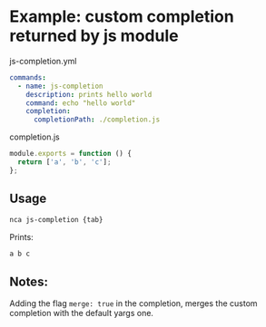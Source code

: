 # Example: custom completion returned by js module

js-completion.yml
```yml
commands:
  - name: js-completion
    description: prints hello world
    command: echo "hello world"
    completion:
      completionPath: ./completion.js
```

completion.js
```js
module.exports = function () {
  return ['a', 'b', 'c'];
};
```


## Usage

```bash
nca js-completion {tab}
```

Prints:
```bash
a b c
```

## Notes:

Adding the flag `merge: true` in the completion, merges the custom completion with the default yargs one.
